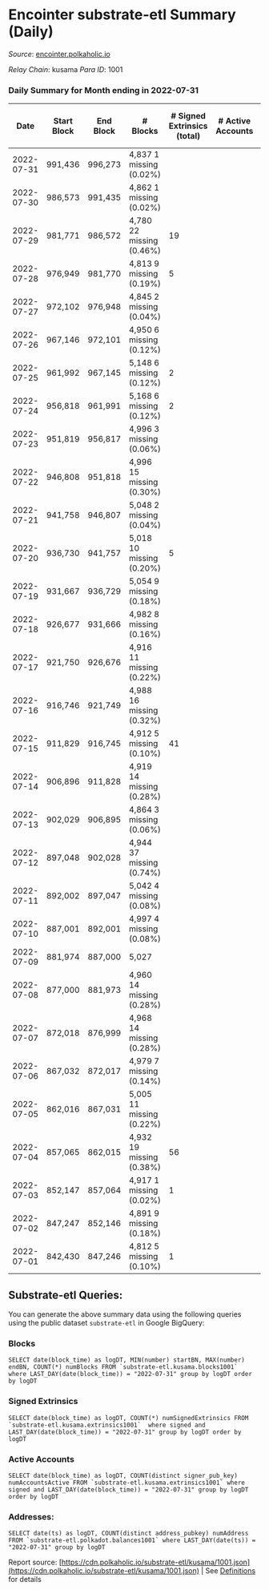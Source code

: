 # Encointer substrate-etl Summary (Daily)

_Source_: [encointer.polkaholic.io](https://encointer.polkaholic.io)

*Relay Chain*: kusama
*Para ID*: 1001



### Daily Summary for Month ending in 2022-07-31


| Date | Start Block | End Block | # Blocks | # Signed Extrinsics (total) | # Active Accounts | # Passive | # New | # Addresses with Balances | # Events | # Transfers | # XCM Transfers In | # XCM Transfers Out |
| ---- | ----------- | --------- | -------- | --------------------------- | ----------------- | --------- | ----- | ------------------------- | -------- | ----------- | ------------------ | ------------------- |
| 2022-07-31 | 991,436 | 996,273 | 4,837 1 missing (0.02%) |  |  |  |  | 511 | 9,678 |   |   |   |
| 2022-07-30 | 986,573 | 991,435 | 4,862 1 missing (0.02%) |  |  |  |  | 510 | 9,724 |   |   |   |
| 2022-07-29 | 981,771 | 986,572 | 4,780 22 missing (0.46%) | 19 |  |  |  | 510 | 9,674 | 10 ($0.65) |   |   |
| 2022-07-28 | 976,949 | 981,770 | 4,813 9 missing (0.19%) | 5 |  |  |  | 495 | 9,653 |   |   |   |
| 2022-07-27 | 972,102 | 976,948 | 4,845 2 missing (0.04%) |  |  |  |  | 495 | 9,690 |   |   |   |
| 2022-07-26 | 967,146 | 972,101 | 4,950 6 missing (0.12%) |  |  |  |  | 495 | 9,900 |   |   |   |
| 2022-07-25 | 961,992 | 967,145 | 5,148 6 missing (0.12%) | 2 |  |  |  | 494 | 10,304 |   |   |   |
| 2022-07-24 | 956,818 | 961,991 | 5,168 6 missing (0.12%) | 2 |  |  |  | 493 | 10,348 |   |   |   |
| 2022-07-23 | 951,819 | 956,817 | 4,996 3 missing (0.06%) |  |  |  |  | 493 | 9,992 |   |   |   |
| 2022-07-22 | 946,808 | 951,818 | 4,996 15 missing (0.30%) |  |  |  |  | 492 | 9,996 |   |   |   |
| 2022-07-21 | 941,758 | 946,807 | 5,048 2 missing (0.04%) |  |  |  |  | 492 | 10,097 |   |   |   |
| 2022-07-20 | 936,730 | 941,757 | 5,018 10 missing (0.20%) | 5 |  |  |  | 491 | 10,071 |   |   |   |
| 2022-07-19 | 931,667 | 936,729 | 5,054 9 missing (0.18%) |  |  |  |  | 490 | 10,108 |   |   |   |
| 2022-07-18 | 926,677 | 931,666 | 4,982 8 missing (0.16%) |  |  |  |  | 490 | 9,964 |   |   |   |
| 2022-07-17 | 921,750 | 926,676 | 4,916 11 missing (0.22%) |  |  |  |  | 490 | 9,832 |   |   |   |
| 2022-07-16 | 916,746 | 921,749 | 4,988 16 missing (0.32%) |  |  |  |  | 487 | 9,976 |   |   |   |
| 2022-07-15 | 911,829 | 916,745 | 4,912 5 missing (0.10%) | 41 |  |  |  | 486 | 9,988 |   |   |   |
| 2022-07-14 | 906,896 | 911,828 | 4,919 14 missing (0.28%) |  |  |  |  | 486 | 9,843 |   |   |   |
| 2022-07-13 | 902,029 | 906,895 | 4,864 3 missing (0.06%) |  |  |  |  | 486 | 9,728 |   |   |   |
| 2022-07-12 | 897,048 | 902,028 | 4,944 37 missing (0.74%) |  |  |  |  | 485 | 9,889 |   |   |   |
| 2022-07-11 | 892,002 | 897,047 | 5,042 4 missing (0.08%) |  |  |  |  | 474 | 10,085 |   |   |   |
| 2022-07-10 | 887,001 | 892,001 | 4,997 4 missing (0.08%) |  |  |  |  | 472 | 9,994 |   |   |   |
| 2022-07-09 | 881,974 | 887,000 | 5,027  |  |  |  |  | 471 | 10,054 |   |   |   |
| 2022-07-08 | 877,000 | 881,973 | 4,960 14 missing (0.28%) |  |  |  |  | 471 | 9,920 |   |   |   |
| 2022-07-07 | 872,018 | 876,999 | 4,968 14 missing (0.28%) |  |  |  |  | 470 | 9,936 |   |   |   |
| 2022-07-06 | 867,032 | 872,017 | 4,979 7 missing (0.14%) |  |  |  |  | 470 | 9,958 |   |   |   |
| 2022-07-05 | 862,016 | 867,031 | 5,005 11 missing (0.22%) |  |  |  |  | 470 | 10,013 |   |   |   |
| 2022-07-04 | 857,065 | 862,015 | 4,932 19 missing (0.38%) | 56 |  |  |  | 469 | 10,160 |   |   |   |
| 2022-07-03 | 852,147 | 857,064 | 4,917 1 missing (0.02%) | 1 |  |  |  | 469 | 9,838 |   |   |   |
| 2022-07-02 | 847,247 | 852,146 | 4,891 9 missing (0.18%) |  |  |  |  | 469 | 9,783 |   |   |   |
| 2022-07-01 | 842,430 | 847,246 | 4,812 5 missing (0.10%) | 1 |  |  |  | 469 | 9,629 |   |   |   |

## Substrate-etl Queries:
You can generate the above summary data using the following queries using the public dataset `substrate-etl` in Google BigQuery:


### Blocks
```
SELECT date(block_time) as logDT, MIN(number) startBN, MAX(number) endBN, COUNT(*) numBlocks FROM `substrate-etl.kusama.blocks1001`  where LAST_DAY(date(block_time)) = "2022-07-31" group by logDT order by logDT
```


### Signed Extrinsics
```
SELECT date(block_time) as logDT, COUNT(*) numSignedExtrinsics FROM `substrate-etl.kusama.extrinsics1001`  where signed and LAST_DAY(date(block_time)) = "2022-07-31" group by logDT order by logDT
```


### Active Accounts
```
SELECT date(block_time) as logDT, COUNT(distinct signer_pub_key) numAccountsActive FROM `substrate-etl.kusama.extrinsics1001` where signed and LAST_DAY(date(block_time)) = "2022-07-31" group by logDT order by logDT
```


### Addresses:
```
SELECT date(ts) as logDT, COUNT(distinct address_pubkey) numAddress FROM `substrate-etl.polkadot.balances1001` where LAST_DAY(date(ts)) = "2022-07-31" group by logDT
```



Report source: [https://cdn.polkaholic.io/substrate-etl/kusama/1001.json](https://cdn.polkaholic.io/substrate-etl/kusama/1001.json) | See [Definitions](/DEFINITIONS.md) for details
